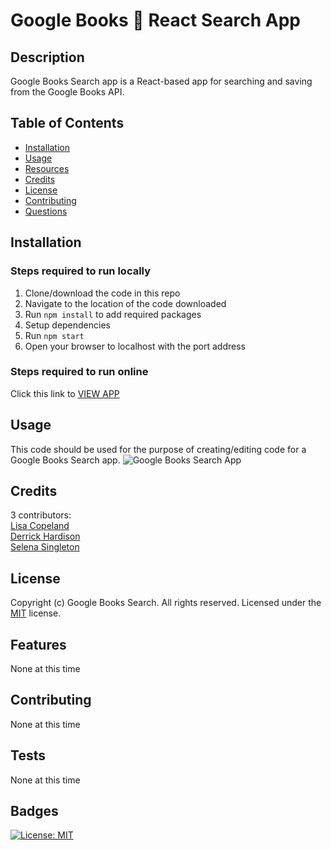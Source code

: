 # Google Books 📕 React Search App

## Description

Google Books Search app is a React-based app for searching and saving from the Google Books API.

## Table of Contents

- [Installation](#installation)
- [Usage](#usage)
- [Resources](#resources)
- [Credits](#credits)
- [License](#license)
- [Contributing](#contributing)
- [Questions](#questions)

## Installation

### Steps required to run locally

1. Clone/download the code in this repo
2. Navigate to the location of the code downloaded
3. Run `npm install` to add required packages
4. Setup dependencies
5. Run `npm start`
6. Open your browser to localhost with the port address

### Steps required to run online

Click this link to [VIEW APP]()

## Usage

This code should be used for the purpose of creating/editing code for a Google Books Search app.
![Google Books Search App](./public/screenshot.png)

## Credits

3 contributors:  
[Lisa Copeland](https://github.com/stopdaydreaming)  
[Derrick Hardison](https://github.com/derrickhardison)  
[Selena Singleton](https://github.com/ssingle7)  

## License

Copyright (c) Google Books Search. All rights reserved.
Licensed under the [MIT](LICENSE) license.

## Features

None at this time

## Contributing

None at this time

## Tests

None at this time

## Badges

[![License: MIT](https://img.shields.io/badge/License-MIT-yellow.svg)](https://opensource.org/licenses/MIT)
